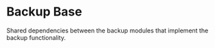 # Backup Base

Shared dependencies between the backup modules that implement the backup functionality.